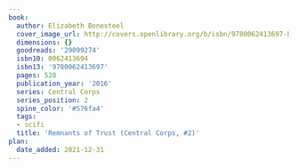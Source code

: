 ```yaml
---
book:
  author: Elizabeth Bonesteel
  cover_image_url: http://covers.openlibrary.org/b/isbn/9780062413697-L.jpg
  dimensions: {}
  goodreads: '29099274'
  isbn10: 0062413694
  isbn13: '9780062413697'
  pages: 528
  publication_year: '2016'
  series: Central Corps
  series_position: 2
  spine_color: '#576fa4'
  tags:
  - scifi
  title: 'Remnants of Trust (Central Corps, #2)'
plan:
  date_added: 2021-12-31
---
```

